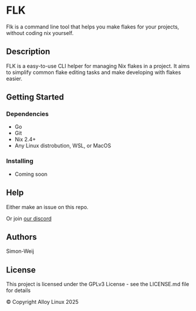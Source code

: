 # FLK

Flk is a command line tool that helps you make flakes for your projects, without coding nix yourself.

## Description

FLK is a easy-to-use CLI helper for managing Nix flakes in a
project. It aims to simplify common flake editing tasks and make developing
with flakes easier.

## Getting Started

### Dependencies

* Go 
* Git
* Nix 2.4+
* Any Linux distrobution, WSL, or MacOS

### Installing

* Coming soon

## Help
Either make an issue on this repo.

Or join [our discord](https://discord.gg/QgbMzcZuFF)

## Authors

Simon-Weij

## License

This project is licensed under the GPLv3 License - see the LICENSE.md file for details

© Copyright Alloy Linux 2025
